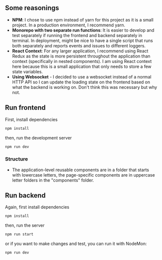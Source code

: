 ## Some reasonings
- **NPM**: I chose to use npm instead of yarn for this project as it is a small project. In a production environment, I recommend yarn.
- **Monorepo with two separate run functions**: It is easier to develop and test separately if running the frontend and backend separately in terminal. In deployment, might be nice to have a single script that runs both separately and reports events and issues to different loggers.
- **React Context**: For any larger application, I recommend using React Redux as the state is more persistent throughout the application than context (specifically in nested components). I am using React context here because this is a small application that only needs to store a few state variables.
- **Using Websocket** - I decided to use a websocket instead of a normal HTTP API so I can update the loading state on the frontend based on what the backend is working on. Don't think this was necessary but why not.

## Run frontend
First, install dependencies
```bash
npm install
```

then, run the development server
```bash
npm run dev
```

### Structure

- The application-level reusable components are in a folder that starts with lowercase letters, the page-specific components are in uppercase letter folders in the "components" folder.


## Run backend
Again, first install dependencies
```bash
npm install
```

then, run the server
```bash
npm run start
```

or if you want to make changes and test, you can run it with NodeMon:
```bash
npm run dev
```
